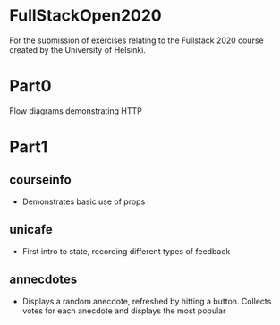 # FullStackOpen2020

For the submission of exercises relating to the Fullstack 2020 course created by the University of Helsinki.


# Part0
  Flow diagrams demonstrating HTTP 
# Part1
## courseinfo
* Demonstrates basic use of props
## unicafe
* First intro to state, recording different types of feedback
## annecdotes
* Displays a random anecdote, refreshed by hitting a button. Collects votes for each anecdote and displays the most popular
